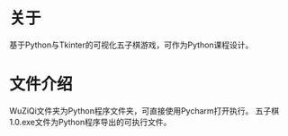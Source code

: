 # 关于
  基于Python与Tkinter的可视化五子棋游戏，可作为Python课程设计。
  
# 文件介绍
  WuZiQi文件夹为Python程序文件夹，可直接使用Pycharm打开执行。
  五子棋1.0.exe文件为Python程序导出的可执行文件。

  
